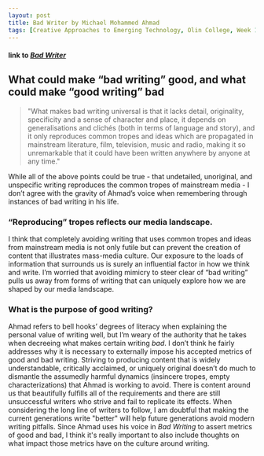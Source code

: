 ```yaml
---
layout: post
title: Bad Writer by Michael Mohammed Ahmad
tags: [Creative Approaches to Emerging Technology, Olin College, Week 1]
---
```

#### link to [*Bad Writer*](https://sydneyreviewofbooks.com/bad-writer/)  

## What could make “bad writing” good, and what could make “good writing” bad
  
> "What makes bad writing universal is that it lacks detail, originality, specificity and a sense of character and place, it depends on generalisations and clichés (both in terms of language and story), and it only reproduces common tropes and ideas which are propagated in mainstream literature, film, television, music and radio, making it so unremarkable that it could have been written anywhere by anyone at any time."

While all of the above points could be true - that undetailed, unoriginal, and unspecific writing reproduces the common tropes of mainstream media - I don’t agree with the gravity of Ahmad’s voice when remembering through instances of bad writing in his life.

### “Reproducing” tropes reflects our media landscape.

I think that completely avoiding writing that uses common tropes and ideas from mainstream media is not only futile but can prevent the creation of content that illustrates mass-media culture. Our exposure to the loads of information that surrounds us is surely an influential factor in how we think and write. I’m worried that avoiding mimicry to steer clear of “bad writing” pulls us away from forms of writing that can uniquely explore how we are shaped by our media landscape. 

### What is the purpose of good writing?

Ahmad refers to bell hooks’ degrees of literacy when explaining the personal value of writing well, but I’m weary of the authority that he takes when decreeing what makes certain writing *bad*. I don’t think he fairly addresses why it is necessary to externally impose his accepted metrics of good and bad writing. Striving to producing content that is widely understandable, critically acclaimed, or uniquely original doesn’t do much to dismantle the assumedly harmful dynamics (insincere tropes, empty characterizations) that Ahmad is working to avoid. There is content around us that beautifully fulfills all of the requirements and there are still unsuccessful writers who strive and fail to replicate its effects. When considering the long line of writers to follow, I am doubtful that making the current generations write "better" will help future generations avoid modern writing pitfalls. Since Ahmad uses his voice in *Bad Writing* to assert metrics of good and bad, I think it's really important to also include thoughts on what impact those metrics have on the culture around writing.
